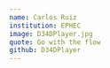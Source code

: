 ```yaml
---
name: Carlos Ruiz 
institution: EPHEC
image: D34DPlayer.jpg
quote: Go with the flow
github: D34DPlayer
---
```

